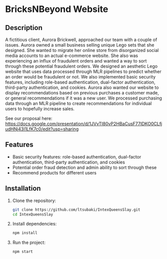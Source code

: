 # BricksNBeyond Website

## Description
A fictitious client, Aurora Brickwell, approached our team with a couple of issues. Aurora owned a small business selling unique Lego sets that she designed. 
She wanted to migrate her online store from disorganized social media accounts to an actual e-commerce website.
She also was experiencing an influx of fraudulent orders and wanted a way to sort through these potential fraudulent orders.
We designed an aesthetic Lego website that uses data processed through MLR pipelines to predict whether an order would be fraudulent or not.
We also implemented basic security features, including role-based authentication, dual-factor authentication, third-party authentication, and cookies.
Aurora also wanted our website to display recommendations based on previous purchases a customer made, or general recommendations if it was a new user.
We processed purchasing data through an MLR pipeline to create recommendations for individual users to hopefully increase sales.

See our proposal here: https://docs.google.com/presentation/d/1JVvTI80vP2HBaCusF77IDKO0CLfjudHNj43I1LfK7c0/edit?usp=sharing

## Features
- Basic security features: role-based authentication, dual-factor authentication, third-party authentication, and cookies
- Potential order fraud detection and admin ability to sort through these
- Recommend products for different users

## Installation
1. Clone the repository:
    ```bash
    git clone https://github.com/ltsubaki/IntexQueensSlay.git
    cd IntexQueensSlay
    ```
2. Install dependencies:
    ```bash
    npm install
    ```
3. Run the project:
    ```bash
    npm start
    ```
